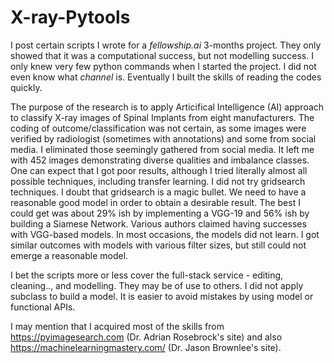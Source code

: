# X-ray-Pytools

I post certain scripts I wrote for a _fellowship.ai_ 3-months project.  They only showed that it was a computational success, but not  modelling success.  I only knew very few python commands when I started the project.  I did not even know what _channel_ is.  Eventually I built the skills of reading the codes quickly.  

The purpose of the research is to apply Articifical Intelligence (AI) approach to classify X-ray images of Spinal Implants from eight manufacturers.  The coding of outcome/classification was not certain, as some images were verified by radiologist (sometimes with annotations) and some from social media.  I eliminated those seemingly gathered from social media.  It left me with 452 images demonstrating diverse qualities and imbalance classes.  One can expect that I got poor results, although I tried literally almost all possible techniques, including transfer learning.  I did not try gridsearch techniques.  I doubt that gridsearch is a magic bullet.  We need to have a reasonable good model in order to obtain a desirable result.  The best I could get was about 29% ish by implementing a VGG-19 and 56% ish by building a Siamese Network.  Various authors claimed having successes with VGG-based models.  In most occasions, the models did not learn.  I got similar outcomes with models with various filter sizes, but still could not emerge a reasonable model.

I bet the scripts more or less cover the full-stack service - editing, cleaning.., and modelling.  They may be of use to others.  I did not apply subclass to build a model.  It is easier to avoid mistakes by using model or functional APIs.

I may mention that I acquired most of the skills from https://pyimagesearch.com (Dr. Adrian Rosebrock's site) and also https://machinelearningmastery.com/ (Dr. Jason Brownlee's site).
